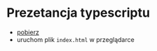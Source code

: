 # Prezetancja typescriptu


- [pobierz](https://github.com/Taximan/TsPres/archive/master.zip)
- uruchom plik `index.html` w przeglądarce
